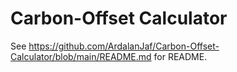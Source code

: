 # Carbon-Offset Calculator

See https://github.com/ArdalanJaf/Carbon-Offset-Calculator/blob/main/README.md for README.
